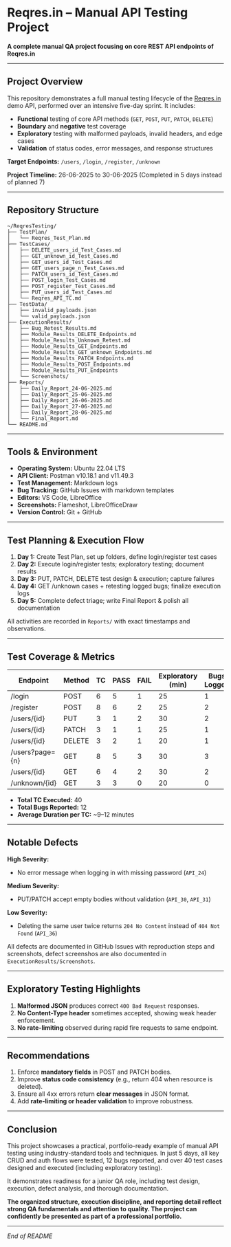 # Reqres.in – Manual API Testing Project

**A complete manual QA project focusing on core REST API endpoints of Reqres.in**

---

## Project Overview

This repository demonstrates a full manual testing lifecycle of the [Reqres.in](https://reqres.in) demo API, performed over an intensive five-day sprint. It includes:

- **Functional** testing of core API methods (`GET`, `POST`, `PUT`, `PATCH`, `DELETE`)
- **Boundary** and **negative** test coverage
- **Exploratory** testing with malformed payloads, invalid headers, and edge cases
- **Validation** of status codes, error messages, and response structures

**Target Endpoints:** `/users`, `/login`, `/register`, `/unknown`

**Project Timeline:** 26-06-2025 to 30-06-2025 (Completed in 5 days instead of planned 7)

---

## Repository Structure

```
~/ReqresTesting/
├── TestPlan/
│   └── Reqres_Test_Plan.md
├── TestCases/
│   ├── DELETE_users_id_Test_Cases.md
│   ├── GET_unknown_id_Test_Cases.md
│   ├── GET_users_id_Test_Cases.md
│   ├── GET_users_page_n_Test_Cases.md
│   ├── PATCH_users_id_Test_Cases.md
│   ├── POST_login_Test_Cases.md
│   ├── POST_register_Test_Cases.md
│   ├── PUT_users_id_Test_Cases.md
│   └── Reqres_API_TC.md
├── TestData/
│   ├── invalid_payloads.json
│   └── valid_payloads.json
├── ExecutionResults/
│   ├── Bug_Retest_Results.md
│   ├── Module_Results_DELETE_Endpoints.md
│   ├── Module_Results_Unknown_Retest.md
│   ├── Module_Results_GET_Endpoints.md
│   ├── Module_Results_GET_unknown_Endpoints.md
│   ├── Module_Results_PATCH_Endpoints.md
│   ├── Module_Results_POST_Endpoints.md
│   ├── Module_Results_PUT_Endpoints
│   └── Screenshots/
├── Reports/
│   ├── Daily_Report_24-06-2025.md
│   ├── Daily_Report_25-06-2025.md
│   ├── Daily_Report_26-06-2025.md
│   ├── Daily_Report_27-06-2025.md
│   ├── Daily_Report_28-06-2025.md
│   └── Final_Report.md
└── README.md
```

---

## Tools & Environment

- **Operating System:** Ubuntu 22.04 LTS
- **API Client:** Postman v10.18.1 and v11.49.3
- **Test Management:** Markdown logs
- **Bug Tracking:** GitHub Issues with markdown templates
- **Editors:** VS Code, LibreOffice
- **Screenshots:** Flameshot, LibreOfficeDraw
- **Version Control:** Git + GitHub

---

## Test Planning & Execution Flow

1. **Day 1:** Create Test Plan, set up folders, define login/register test cases  
2. **Day 2:** Execute login/register tests; exploratory testing; document results  
3. **Day 3:** PUT, PATCH, DELETE test design & execution; capture failures  
4. **Day 4:** GET /unknown cases + retesting logged bugs; finalize execution logs  
5. **Day 5:** Complete defect triage; write Final Report & polish all documentation

All activities are recorded in `Reports/` with exact timestamps and observations.

---

## Test Coverage & Metrics

| Endpoint       | Method | TC | PASS | FAIL | Exploratory (min) | Bugs Logged |
| -------------  | ------ | -- | ---- | ---- | ----------------- | ----------- |
| /login         | POST   | 6  | 5    | 1    | 25                | 1           |
| /register      | POST   | 8  | 6    | 2    | 25                | 2           |
| /users/{id}    | PUT    | 3  | 1    | 2    | 30                | 2           |
| /users/{id}    | PATCH  | 3  | 1    | 1    | 25                | 1           |
| /users/{id}    | DELETE | 3  | 2    | 1    | 20                | 1           |
| /users?page={n}| GET    | 8  | 5    | 3    | 30                | 3           |
| /users/{id}    | GET    | 6  | 4    | 2    | 30                | 2           |
| /unknown/{id}  | GET    | 3  | 3    | 0    | 20                | 0           |

- **Total TC Executed:** 40  
- **Total Bugs Reported:** 12  
- **Average Duration per TC:** ~9–12 minutes  

---

## Notable Defects

**High Severity:**
- No error message when logging in with missing password (`API_24`)

**Medium Severity:**
- PUT/PATCH accept empty bodies without validation (`API_30`, `API_31`)

**Low Severity:**
- Deleting the same user twice returns `204 No Content` instead of `404 Not Found` (`API_36`)

All defects are documented in GitHub Issues with reproduction steps and screenshots, defect screenshos are also documented in `ExecutionResults/Screenshots`.

---

## Exploratory Testing Highlights

1. **Malformed JSON** produces correct `400 Bad Request` responses.  
2. **No Content-Type header** sometimes accepted, showing weak header enforcement.  
3. **No rate-limiting** observed during rapid fire requests to same endpoint.

---

## Recommendations

1. Enforce **mandatory fields** in POST and PATCH bodies.  
2. Improve **status code consistency** (e.g., return 404 when resource is deleted).  
3. Ensure all 4xx errors return **clear messages** in JSON format.  
4. Add **rate-limiting or header validation** to improve robustness.

---

## Conclusion

This project showcases a practical, portfolio-ready example of manual API testing using industry-standard tools and techniques. In just 5 days, all key CRUD and auth flows were tested, 12 bugs reported, and over 40 test cases designed and executed (including exploratory testing).

It demonstrates readiness for a junior QA role, including test design, execution, defect analysis, and thorough documentation.

**The organized structure, execution discipline, and reporting detail reflect strong QA fundamentals and attention to quality. The project can confidently be presented as part of a professional portfolio.**

---

*End of README*
